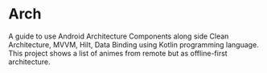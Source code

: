 # Arch
A guide to use Android Architecture Components along side Clean Architecture, MVVM, Hilt, Data Binding using Kotlin programming language.
This project shows a list of animes from remote but as offline-first architecture.
